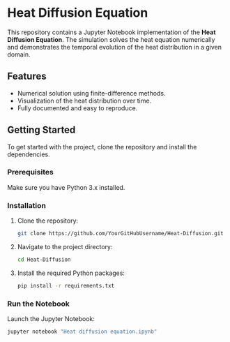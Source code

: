 
# Heat Diffusion Equation

This repository contains a Jupyter Notebook implementation of the **Heat Diffusion Equation**. 
The simulation solves the heat equation numerically and demonstrates the temporal evolution of the heat distribution in a given domain.

## Features
- Numerical solution using finite-difference methods.
- Visualization of the heat distribution over time.
- Fully documented and easy to reproduce.

## Getting Started
To get started with the project, clone the repository and install the dependencies.

### Prerequisites
Make sure you have Python 3.x installed.

### Installation
1. Clone the repository:
   ```bash
   git clone https://github.com/YourGitHubUsername/Heat-Diffusion.git
   ```
2. Navigate to the project directory:
   ```bash
   cd Heat-Diffusion
   ```
3. Install the required Python packages:
   ```bash
   pip install -r requirements.txt
   ```

### Run the Notebook
Launch the Jupyter Notebook:
```bash
jupyter notebook "Heat diffusion equation.ipynb"
```
